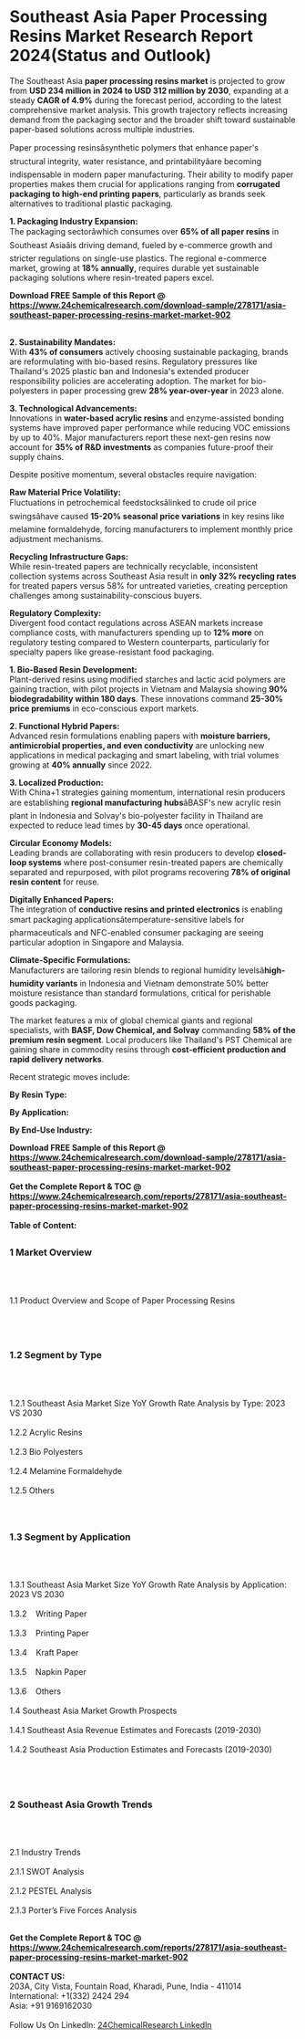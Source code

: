 <h1>Southeast Asia Paper Processing Resins Market Research Report 2024(Status and Outlook)</h1><p>The Southeast Asia <strong>paper processing resins market</strong> is projected to grow from <strong>USD 234 million in 2024 to USD 312 million by 2030</strong>, expanding at a steady <strong>CAGR of 4.9%</strong> during the forecast period, according to the latest comprehensive market analysis. This growth trajectory reflects increasing demand from the packaging sector and the broader shift toward sustainable paper-based solutions across multiple industries.</p><p>Paper processing resinsâsynthetic polymers that enhance paper's structural integrity, water resistance, and printabilityâare becoming indispensable in modern paper manufacturing. Their ability to modify paper properties makes them crucial for applications ranging from <strong>corrugated packaging to high-end printing papers</strong>, particularly as brands seek alternatives to traditional plastic packaging.</p><p><strong>1. Packaging Industry Expansion:</strong><br>
The packaging sectorâwhich consumes over <strong>65% of all paper resins</strong> in Southeast Asiaâis driving demand, fueled by e-commerce growth and stricter regulations on single-use plastics. The regional e-commerce market, growing at <strong>18% annually</strong>, requires durable yet sustainable packaging solutions where resin-treated papers excel.</p><div><b>Download FREE Sample of this Report @ 
            <a href="https://www.24chemicalresearch.com/download-sample/278171/asia-southeast-paper-processing-resins-market-market-902">
            https://www.24chemicalresearch.com/download-sample/278171/asia-southeast-paper-processing-resins-market-market-902</a></b></div><br><p><strong>2. Sustainability Mandates:</strong><br>
With <strong>43% of consumers</strong> actively choosing sustainable packaging, brands are reformulating with bio-based resins. Regulatory pressures like Thailand's 2025 plastic ban and Indonesia's extended producer responsibility policies are accelerating adoption. The market for bio-polyesters in paper processing grew <strong>28% year-over-year</strong> in 2023 alone.</p><p><strong>3. Technological Advancements:</strong><br>
Innovations in <strong>water-based acrylic resins</strong> and enzyme-assisted bonding systems have improved paper performance while reducing VOC emissions by up to 40%. Major manufacturers report these next-gen resins now account for <strong>35% of R&amp;D investments</strong> as companies future-proof their supply chains.</p><p>Despite positive momentum, several obstacles require navigation:</p><p><strong>Raw Material Price Volatility:</strong><br>
	Fluctuations in petrochemical feedstocksâlinked to crude oil price swingsâhave caused <strong>15-20% seasonal price variations</strong> in key resins like melamine formaldehyde, forcing manufacturers to implement monthly price adjustment mechanisms.</p><p><strong>Recycling Infrastructure Gaps:</strong><br>
	While resin-treated papers are technically recyclable, inconsistent collection systems across Southeast Asia result in <strong>only 32% recycling rates</strong> for treated papers versus 58% for untreated varieties, creating perception challenges among sustainability-conscious buyers.</p><p><strong>Regulatory Complexity:</strong><br>
	Divergent food contact regulations across ASEAN markets increase compliance costs, with manufacturers spending up to <strong>12% more</strong> on regulatory testing compared to Western counterparts, particularly for specialty papers like grease-resistant food packaging.</p><p><strong>1. Bio-Based Resin Development:</strong><br>
Plant-derived resins using modified starches and lactic acid polymers are gaining traction, with pilot projects in Vietnam and Malaysia showing <strong>90% biodegradability within 180 days</strong>. These innovations command <strong>25-30% price premiums</strong> in eco-conscious export markets.</p><p><strong>2. Functional Hybrid Papers:</strong><br>
Advanced resin formulations enabling papers with <strong>moisture barriers, antimicrobial properties, and even conductivity</strong> are unlocking new applications in medical packaging and smart labeling, with trial volumes growing at <strong>40% annually</strong> since 2022.</p><p><strong>3. Localized Production:</strong><br>
With China+1 strategies gaining momentum, international resin producers are establishing <strong>regional manufacturing hubs</strong>âBASF's new acrylic resin plant in Indonesia and Solvay's bio-polyester facility in Thailand are expected to reduce lead times by <strong>30-45 days</strong> once operational.</p><p><strong>Circular Economy Models:</strong><br>
	Leading brands are collaborating with resin producers to develop <strong>closed-loop systems</strong> where post-consumer resin-treated papers are chemically separated and repurposed, with pilot programs recovering <strong>78% of original resin content</strong> for reuse.</p><p><strong>Digitally Enhanced Papers:</strong><br>
	The integration of <strong>conductive resins and printed electronics</strong> is enabling smart packaging applicationsâtemperature-sensitive labels for pharmaceuticals and NFC-enabled consumer packaging are seeing particular adoption in Singapore and Malaysia.</p><p><strong>Climate-Specific Formulations:</strong><br>
	Manufacturers are tailoring resin blends to regional humidity levelsâ<strong>high-humidity variants</strong> in Indonesia and Vietnam demonstrate 50% better moisture resistance than standard formulations, critical for perishable goods packaging.</p><p>The market features a mix of global chemical giants and regional specialists, with <strong>BASF, Dow Chemical, and Solvay</strong> commanding <strong>58% of the premium resin segment</strong>. Local producers like Thailand's PST Chemical are gaining share in commodity resins through <strong>cost-efficient production and rapid delivery networks</strong>.</p><p>Recent strategic moves include:</p><p><strong>By Resin Type:</strong></p><p><strong>By Application:</strong></p><p><strong>By End-Use Industry:</strong></p><div><b>Download FREE Sample of this Report @ 
            <a href="https://www.24chemicalresearch.com/download-sample/278171/asia-southeast-paper-processing-resins-market-market-902">
            https://www.24chemicalresearch.com/download-sample/278171/asia-southeast-paper-processing-resins-market-market-902</a></b></div><br><div><b>Get the Complete Report & TOC @ 
            <a href="https://www.24chemicalresearch.com/reports/278171/asia-southeast-paper-processing-resins-market-market-902">
            https://www.24chemicalresearch.com/reports/278171/asia-southeast-paper-processing-resins-market-market-902</a></b></div><br>
            <b>Table of Content:</b><p><h2><span style="font-size:16px"><strong>1 Market Overview&nbsp;&nbsp; &nbsp;</strong></span></h2><br />
<br />
<p>1.1 Product Overview and Scope of Paper Processing Resins&nbsp;</p><br />
<br />
<h2><strong><span style="font-size:16px">1.2 Segment by Type&nbsp;&nbsp; &nbsp;</span></strong></h2><br />
<br />
<p>1.2.1 Southeast Asia Market Size YoY Growth Rate Analysis by Type: 2023 VS 2030&nbsp;&nbsp; &nbsp;<br /><br />
1.2.2 Acrylic Resins&nbsp;&nbsp; &nbsp;<br /><br />
1.2.3 Bio Polyesters<br /><br />
1.2.4 Melamine Formaldehyde<br /><br />
1.2.5 Others<br /><br />
<br />
<h2><span style="font-size:16px"><strong>1.3 Segment by Application&nbsp;&nbsp;</strong></span></h2><br />
<br />
<p>1.3.1 Southeast Asia Market Size YoY Growth Rate Analysis by Application: 2023 VS 2030&nbsp;&nbsp; &nbsp;<br /><br />
1.3.2&nbsp;&nbsp; &nbsp;Writing Paper<br /><br />
1.3.3&nbsp;&nbsp; &nbsp;Printing Paper<br /><br />
1.3.4&nbsp;&nbsp; &nbsp;Kraft Paper<br /><br />
1.3.5&nbsp;&nbsp; &nbsp;Napkin Paper<br /><br />
1.3.6&nbsp;&nbsp; &nbsp;Others<br /><br />
1.4 Southeast Asia Market Growth Prospects&nbsp;&nbsp; &nbsp;<br /><br />
1.4.1 Southeast Asia Revenue Estimates and Forecasts (2019-2030)&nbsp;&nbsp; &nbsp;<br /><br />
1.4.2 Southeast Asia Production Estimates and Forecasts (2019-2030)&nbsp;&nbsp;</p><br />
<br />
<h2><span style="font-size:16px"><strong>2 Southeast Asia Growth Trends&nbsp;&nbsp; &nbsp;</strong></span></h2><br />
<br />
<p>2.1 Industry Trends&nbsp;&nbsp; &nbsp;<br /><br />
2.1.1 SWOT Analysis&nbsp;&nbsp; &nbsp;<br /><br />
2.1.2 PESTEL Analysis&nbsp;&nbsp; &nbsp;<br /><br />
2.1.3 Porter&rsquo;s Five Forces Analysis&nbsp;&nbsp; &nbsp;<br /><br />
</p><div><b>Get the Complete Report & TOC @ 
            <a href="https://www.24chemicalresearch.com/reports/278171/asia-southeast-paper-processing-resins-market-market-902">
            https://www.24chemicalresearch.com/reports/278171/asia-southeast-paper-processing-resins-market-market-902</a></b></div><br><b>CONTACT US:</b><br>
            203A, City Vista, Fountain Road, Kharadi, Pune, India - 411014<br>
            International: +1(332) 2424 294<br>
            Asia: +91 9169162030 <br><br>
            Follow Us On LinkedIn: <a href="https://www.linkedin.com/company/24chemicalresearch/">24ChemicalResearch LinkedIn</a>